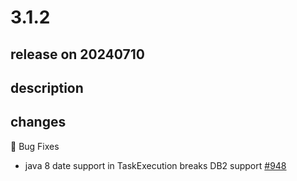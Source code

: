 # 3.1.2

## release on 20240710
## description
## changes
🐞 Bug Fixes

* java 8 date support in TaskExecution breaks DB2 support <a href="https://github.com/spring-cloud/spring-cloud-task/issues/948" data-hovercard-type="issue" data-hovercard-url="/spring-cloud/spring-cloud-task/issues/948/hovercard">#948</a>

